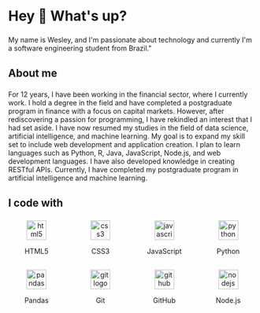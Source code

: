 <h1 align="left">Hey 👋 What's up?</h1>

###

<p align="left">My name is Wesley, and I'm passionate about technology and currently I'm a software engineering student from Brazil."</p>

###

<h2 align="left">About me</h2>

###

<p align="left">For 12 years, I have been working in the financial sector, where I currently work. I hold a degree in the field and have completed a postgraduate program in finance with a focus on capital markets. However, after rediscovering a passion for programming, I have rekindled an interest that I had set aside. I have now resumed my studies in the field of data science, artificial intelligence, and machine learning. My goal is to expand my skill set to include web development and application creation. I plan to learn languages such as Python, R, Java, JavaScript, Node.js, and web development languages. I have also developed knowledge in creating RESTful APIs. Currently, I have completed my postgraduate program in artificial intelligence and machine learning.</p>

###

<h2 align="left">I code with</h2>

###

<div align="left" style="display: grid; grid-template-columns: repeat(4, 1fr); gap: 15px; justify-items: center;">
  <div style="text-align: center;">
    <img src="https://cdn.jsdelivr.net/gh/devicons/devicon/icons/html5/html5-original.svg" height="40" alt="html5 logo" />
    <p>HTML5</p>
  </div>
  <div style="text-align: center;">
    <img src="https://cdn.jsdelivr.net/gh/devicons/devicon/icons/css3/css3-original.svg" height="40" alt="css3 logo" />
    <p>CSS3</p>
  </div>
  <div style="text-align: center;">
    <img src="https://cdn.jsdelivr.net/gh/devicons/devicon/icons/javascript/javascript-original.svg" height="40" alt="javascript logo" />
    <p>JavaScript</p>
  </div>
  <div style="text-align: center;">
    <img src="https://cdn.jsdelivr.net/gh/devicons/devicon/icons/python/python-original.svg" height="40" alt="python logo" />
    <p>Python</p>
  </div>

  <div style="text-align: center;">
    <img src="https://cdn.jsdelivr.net/gh/devicons/devicon/icons/pandas/pandas-original.svg" height="40" alt="pandas logo" />
    <p>Pandas</p>
  </div>
  <div style="text-align: center;">
    <img src="https://cdn.jsdelivr.net/gh/devicons/devicon/icons/git/git-original.svg" height="40" alt="git logo" />
    <p>Git</p>
  </div>
  <div style="text-align: center;">
    <img src="https://cdn.jsdelivr.net/gh/devicons/devicon/icons/github/github-original.svg" height="40" alt="github logo" />
    <p>GitHub</p>
  </div>
  <div style="text-align: center;">
    <img src="https://cdn.jsdelivr.net/gh/devicons/devicon/icons/nodejs/nodejs-original.svg" height="40" alt="nodejs logo" />
    <p>Node.js</p>
  </div>
</div>

###
